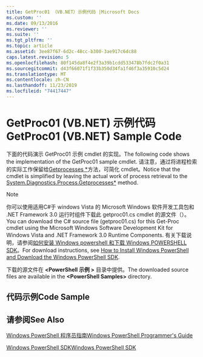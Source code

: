 ```yaml
---
title: GetProc01 （VB.NET）示例代码 |Microsoft Docs
ms.custom: ''
ms.date: 09/13/2016
ms.reviewer: ''
ms.suite: ''
ms.tgt_pltfrm: ''
ms.topic: article
ms.assetid: 3ee87f67-6d2c-48cc-b300-3ae917c6dc88
caps.latest.revision: 5
ms.openlocfilehash: 80f145da8f4e2f3a39b1cdd533478b7fdc2f0a31
ms.sourcegitcommit: d43f66071f1f33b350d34fa1f46f3a35910c5d24
ms.translationtype: MT
ms.contentlocale: zh-CN
ms.lasthandoff: 11/23/2019
ms.locfileid: "74417447"
---
```

# <a name="getproc01-vbnet-sample-code"></a><span data-ttu-id="50c46-102">GetProc01 (VB.NET) 示例代码</span><span class="sxs-lookup"><span data-stu-id="50c46-102">GetProc01 (VB.NET) Sample Code</span></span>

<span data-ttu-id="50c46-103">下面的代码演示 GetProc01 示例 cmdlet 的实现。</span><span class="sxs-lookup"><span data-stu-id="50c46-103">The following code shows the implementation of the GetProc01 sample cmdlet.</span></span> <span data-ttu-id="50c46-104">请注意，通过将进程检索的实际工作保留给[Getprocesses \*](/dotnet/api/System.Diagnostics.Process.GetProcesses)方法，可简化 cmdlet。</span><span class="sxs-lookup"><span data-stu-id="50c46-104">Notice that the cmdlet is simplified by leaving the actual work of process retrieval to the [System.Diagnostics.Process.Getprocesses\*](/dotnet/api/System.Diagnostics.Process.GetProcesses) method.</span></span>

> [!NOTE]
> <span data-ttu-id="50c46-105">你可以使用适用C#于 windows Vista 的 Microsoft Windows 软件开发工具包和 .NET Framework 3.0 运行时组件下载此 getproc01.cs cmdlet 的源文件（）。</span><span class="sxs-lookup"><span data-stu-id="50c46-105">You can download the C# source file (getproc01.cs) for this Get-Proc cmdlet using the Microsoft Windows Software Development Kit for Windows Vista and .NET Framework 3.0 Runtime Components.</span></span> <span data-ttu-id="50c46-106">有关下载说明，请参阅[如何安装 Windows powershell 和下载 Windows POWERSHELL SDK](/powershell/scripting/developer/installing-the-windows-powershell-sdk)。</span><span class="sxs-lookup"><span data-stu-id="50c46-106">For download instructions, see [How to Install Windows PowerShell and Download the Windows PowerShell SDK](/powershell/scripting/developer/installing-the-windows-powershell-sdk).</span></span>
>
> <span data-ttu-id="50c46-107">下载的源文件在 **\<PowerShell 示例 >** 目录中提供。</span><span class="sxs-lookup"><span data-stu-id="50c46-107">The downloaded source files are available in the **\<PowerShell Samples>** directory.</span></span>

## <a name="code-sample"></a><span data-ttu-id="50c46-108">代码示例</span><span class="sxs-lookup"><span data-stu-id="50c46-108">Code Sample</span></span>

<!-- TODO!!!: review snippet reference  [!CODE [msh_samplesgetproc01#getproc01vball](msh_samplesgetproc01#getproc01vball)]  -->

## <a name="see-also"></a><span data-ttu-id="50c46-109">请参阅</span><span class="sxs-lookup"><span data-stu-id="50c46-109">See Also</span></span>

[<span data-ttu-id="50c46-110">Windows PowerShell 程序员指南</span><span class="sxs-lookup"><span data-stu-id="50c46-110">Windows PowerShell Programmer's Guide</span></span>](./windows-powershell-programmer-s-guide.md)

[<span data-ttu-id="50c46-111">Windows PowerShell SDK</span><span class="sxs-lookup"><span data-stu-id="50c46-111">Windows PowerShell SDK</span></span>](../windows-powershell-reference.md)
